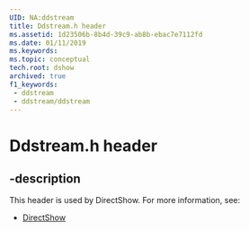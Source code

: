 ```yaml
---
UID: NA:ddstream
title: Ddstream.h header
ms.assetid: 1d23506b-8b4d-39c9-ab8b-ebac7e7112fd
ms.date: 01/11/2019
ms.keywords: 
ms.topic: conceptual
tech.root: dshow
archived: true
f1_keywords:
 - ddstream
 - ddstream/ddstream
---
```


# Ddstream.h header


## -description

This header is used by DirectShow. For more information, see:

- [DirectShow](../_dshow/index.md)

